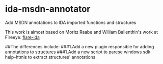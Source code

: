 # ida-msdn-annotator
Add MSDN annotations to IDA imported functions and structures

This work is almost based on Moritz Raabe and William Ballenthin's work at Fireeye: <a href="https://github.com/fireeye/flare-ida"> flare-ida </a>

##The differences include:
###1.Add a new plugin responsible for adding annotations to structures
###1.Add a new script to parese windows sdk help-htmls to extract structures' annotations.

